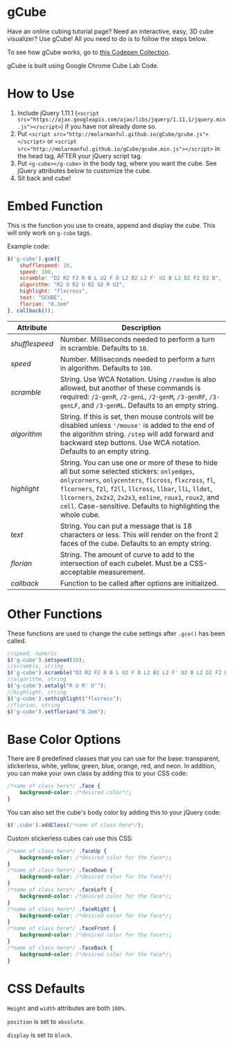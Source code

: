 gCube
==================

Have an online cubing tutorial page? Need an interactive, easy, 3D cube visualizer? Use gCube! All you need to do is to follow the steps below.

To see how gCube works, go to [this Codepen Collection](http://codepen.io/collection/XOLVLQ/).

gCube is built using Google Chrome Cube Lab Code.

How to Use
==================

1. Include jQuery 1.11.1 (```<script src="https://ajax.googleapis.com/ajax/libs/jquery/1.11.1/jquery.min.js"></script>```) if you have not already done so.
2. Put ```<script src="http://molarmanful.github.io/gCube/gcube.js"></script>``` or ```<script src="http://molarmanful.github.io/gCube/gcube.min.js"></script>``` in the head tag, AFTER your jQuery script tag.
3. Put ```<g-cube></g-cube>``` in the body tag, where you want the cube. See jQuery attributes below to customize the cube.
4. Sit back and cube!

Embed Function
==================

This is the function you use to create, append and display the cube. This will only work on `g-cube` tags.

Example code:
```javascript
$('g-cube').gce({
	shufflespeed: 10,
	speed: 100,
	scramble: "D2 R2 F2 R B L U2 F D L2 B2 L2 F' U2 B L2 D2 F2 D2 B",
	algorithm: "R2 U R2 U R2 U2 R U2",
	highlight: "flxcross",
	text: "GCUBE",
	florian: "0.3em"
}, callback());
```
| Attribute | Description |
|-----------|-------------|
| _shufflespeed_ | Number. Milliseconds needed to perform a turn in scramble. Defaults to `10`. |
| _speed_ | Number. Milliseconds needed to perform a turn in algorithm. Defaults to `100`. |
| _scramble_ | String. Use WCA Notation. Using `/random` is also allowed, but another of these commands is required: `/2-genR`, `/2-genL`, `/2-genM`, `/3-genRF`, `/3-genLF`, and `/3-genRL`. Defaults to an empty string. |
| _algorithm_ | String. If this is set, then mouse controls will be disabled unless `'/mouse'` is added to the end of the algorithm string. `/step` will add forward and backward step buttons. Use WCA notation. Defaults to an empty string. |
| _highlight_ | String. You can use one or more of these to hide all but some selected stickers: `onlyedges`, `onlycorners`, `onlycenters`, `flcross`, `flxcross`, `fl`, `flcorners`, `f2l`, `f2ll`, `llcross`, `llbar`, `llL`, `lldot`, `llcorners`, `2x2x2`, `2x2x3`, `eoline`, `roux1`, `roux2`, and `cmll`. Case-sensitive. Defaults to highlighting the whole cube. |
| _text_ | String. You can put a message that is 18 characters or less. This will render on the front 2 faces of the cube. Defaults to an empty string. |
| _florian_ | String. The amount of curve to add to the intersection of each cubelet. Must be a CSS-acceptable measurement. |
| _callback_ | Function to be called after options are initialized. |

Other Functions
==================

These functions are used to change the cube settings after `.gce()` has been called.

```javascript
//speed, numeric
$('g-cube').setspeed(10);
//scramble, string
$('g-cube').scramble("D2 R2 F2 R B L U2 F D L2 B2 L2 F' U2 B L2 D2 F2 D2 B");
//algorithm, string
$('g-cube').setalg("R U R' U'");
//highlight, string
$('g-cube').sethighlight("flxcross");
//florian, string
$('g-cube').setflorian("0.2em");
```

Base Color Options
==================
There are 8 predefined classes that you can use for the base: transparent, stickerless, white, yellow, green, blue, orange, red, and neon. In addition, you can make your own class by adding this to your CSS code:

```css
/*name of class here*/ .face {
	background-color: /*desired color*/;
}
```

You can also set the cube's body color by adding this to your jQuery code:
```javascript
$('.cube').addClass(/*name of class here*/);
```

Custom stickerless cubes can use this CSS:
```css
/*name of class here*/ .faceUp {
	background-color: /*desired color for the face*/;
}
/*name of class here*/ .faceDown {
	background-color: /*desired color for the face*/;
}
/*name of class here*/ .faceLeft {
	background-color: /*desired color for the face*/;
}
/*name of class here*/ .faceRight {
	background-color: /*desired color for the face*/;
}
/*name of class here*/ .faceFront {
	background-color: /*desired color for the face*/;
}
/*name of class here*/ .faceBack {
	background-color: /*desired color for the face*/;
}
```

CSS Defaults
==================
`Height` and `width` attributes are both `100%`.

`position` is set to `absolute`.

`display` is set to `block`.
